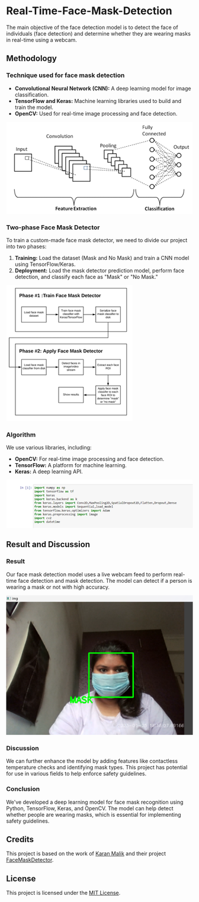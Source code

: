 # Real-Time-Face-Mask-Detection


The main objective of the face detection model is to detect the face of individuals (face detection) and determine whether they are wearing masks in real-time using a webcam.

## Methodology

### Technique used for face mask detection

- **Convolutional Neural Network (CNN):** A deep learning model for image classification.
- **TensorFlow and Keras:** Machine learning libraries used to build and train the model.
- **OpenCV:** Used for real-time image processing and face detection.

![CNN Architecture](Picture1.png)

### Two-phase Face Mask Detector

To train a custom-made face mask detector, we need to divide our project into two phases:

1. **Training:** Load the dataset (Mask and No Mask) and train a CNN model using TensorFlow/Keras.
2. **Deployment:** Load the mask detector prediction model, perform face detection, and classify each face as "Mask" or "No Mask."

![Phases](Picture2.png)

### Algorithm

We use various libraries, including:

- **OpenCV:** For real-time image processing and face detection.
- **TensorFlow:** A platform for machine learning.
- **Keras:** A deep learning API.

![Algorithm](Picture3.png)

## Result and Discussion

### Result

Our face mask detection model uses a live webcam feed to perform real-time face detection and mask detection. The model can detect if a person is wearing a mask or not with high accuracy.

![Mask Detection Result](Picture9.png)

### Discussion

We can further enhance the model by adding features like contactless temperature checks and identifying mask types. This project has potential for use in various fields to help enforce safety guidelines.


### Conclusion

We've developed a deep learning model for face mask recognition using Python, TensorFlow, Keras, and OpenCV. The model can help detect whether people are wearing masks, which is essential for implementing safety guidelines.

## Credits

This project is based on the work of [Karan Malik](https://github.com/Karan-Malik) and their project [FaceMaskDetector](https://github.com/Karan-Malik/FaceMaskDetector). 

## License

This project is licensed under the [MIT License](LICENSE).
